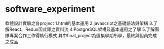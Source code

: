 # software_experiment
軟體設計實驗之各project
1.html的基本運用
2.javascript之基礎語法與架構
3.了解React、Redux函式庫之資料流
4.PostgreSQL架構及基本運用之了解
5.了解團隊專案合作工作得執行模式 
其中final_project為匯集學期所學，最終與組員完成之成品
